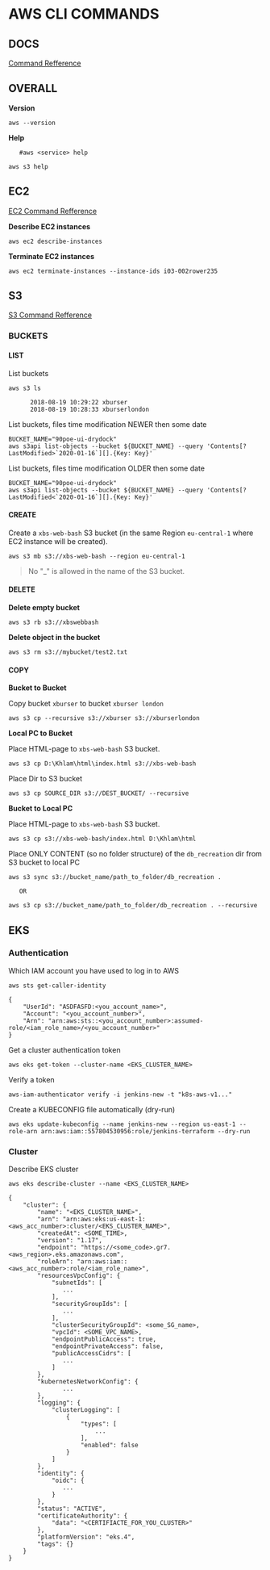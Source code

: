 # AWS CLI COMMANDS


## DOCS

[Command Refference](https://docs.aws.amazon.com/cli/latest/index.html)



## OVERALL

**Version**
```
aws --version
```

**Help**
```
   #aws <service> help
   
aws s3 help
```


## EC2

[EC2 Command Refference](https://docs.aws.amazon.com/cli/latest/reference/ec2/index.html)

**Describe EC2 instances**
```
aws ec2 describe-instances
```

**Terminate EC2 instances**
```
aws ec2 terminate-instances --instance-ids i03-002rower235
```




## S3

[S3 Command Refference](https://docs.aws.amazon.com/cli/latest/reference/s3/index.html)

### BUCKETS

#### LIST

List buckets
```
aws s3 ls

      2018-08-19 10:29:22 xburser
      2018-08-19 10:28:33 xburserlondon
```

List buckets, files time modification NEWER then some date
```
BUCKET_NAME="90poe-ui-drydock"
aws s3api list-objects --bucket ${BUCKET_NAME} --query 'Contents[?LastModified>`2020-01-16`][].{Key: Key}'
```

List buckets, files time modification OLDER then some date
```
BUCKET_NAME="90poe-ui-drydock"
aws s3api list-objects --bucket ${BUCKET_NAME} --query 'Contents[?LastModified<`2020-01-16`][].{Key: Key}'
```

#### CREATE

Create a `xbs-web-bash` S3 bucket (in the same Region `eu-central-1` where EC2 instance will be created).
```
aws s3 mb s3://xbs-web-bash --region eu-central-1
```

> No "_" is allowed in the name of the S3 bucket.


#### DELETE

**Delete empty bucket**
```
aws s3 rb s3://xbswebbash
```

**Delete object in the bucket**
```
aws s3 rm s3://mybucket/test2.txt
```

#### COPY

**Bucket to Bucket**

Copy bucket `xburser` to bucket `xburser london`
```
aws s3 cp --recursive s3://xburser s3://xburserlondon
```

**Local PC to Bucket**

Place HTML-page to `xbs-web-bash` S3 bucket.
```
aws s3 cp D:\Khlam\html\index.html s3://xbs-web-bash
```

Place Dir to S3 bucket
```
aws s3 cp SOURCE_DIR s3://DEST_BUCKET/ --recursive
```

**Bucket to Local PC**

Place HTML-page to `xbs-web-bash` S3 bucket.
```
aws s3 cp s3://xbs-web-bash/index.html D:\Khlam\html
```

Place ONLY CONTENT (so no folder structure) of the `db_recreation` dir from S3 bucket to local PC
```
aws s3 sync s3://bucket_name/path_to_folder/db_recreation .

   OR
   
aws s3 cp s3://bucket_name/path_to_folder/db_recreation . --recursive
```





## EKS

### Authentication

Which IAM account you have used to log in to AWS 
```
aws sts get-caller-identity 

{
    "UserId": "ASDFASFD:<you_account_name>",
    "Account": "<you_account_number>",
    "Arn": "arn:aws:sts::<you_account_number>:assumed-role/<iam_role_name>/<you_account_number>"
}
```

Get a cluster authentication token
```
aws eks get-token --cluster-name <EKS_CLUSTER_NAME>
```

Verify a token
```
aws-iam-authenticator verify -i jenkins-new -t "k8s-aws-v1..."
```

Create a KUBECONFIG file automatically (dry-run)
```
aws eks update-kubeconfig --name jenkins-new --region us-east-1 --role-arn arn:aws:iam::557804530956:role/jenkins-terraform --dry-run
```

### Cluster

Describe EKS cluster
```
aws eks describe-cluster --name <EKS_CLUSTER_NAME>

{
    "cluster": {
        "name": "<EKS_CLUSTER_NAME>",
        "arn": "arn:aws:eks:us-east-1:<aws_acc_number>:cluster/<EKS_CLUSTER_NAME>",
        "createdAt": <SOME_TIME>,
        "version": "1.17",
        "endpoint": "https://<some_code>.gr7.<aws_region>.eks.amazonaws.com",
        "roleArn": "arn:aws:iam::<aws_acc_number>:role/<iam_role_name>",
        "resourcesVpcConfig": {
            "subnetIds": [
               ...
            ],
            "securityGroupIds": [
               ...
            ],
            "clusterSecurityGroupId": <some_SG_name>,
            "vpcId": <SOME_VPC_NAME>,
            "endpointPublicAccess": true,
            "endpointPrivateAccess": false,
            "publicAccessCidrs": [
               ...
            ]
        },
        "kubernetesNetworkConfig": {
               ...
        },
        "logging": {
            "clusterLogging": [
                {
                    "types": [
                        ...
                    ],
                    "enabled": false
                }
            ]
        },
        "identity": {
            "oidc": {
               ...
            }
        },
        "status": "ACTIVE",
        "certificateAuthority": {
            "data": "<CERTIFIACTE_FOR_YOU_CLUSTER>"
        },
        "platformVersion": "eks.4",
        "tags": {}
    }
}


```















